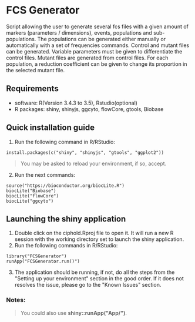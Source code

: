 # FCS Generator
Script allowing the user to generate several fcs files with a given amount of markers (parameters / dimensions), events, populations and sub-populations.
    The populations can be generated either manually or automatically with a set of frequencies commands.
    Control and mutant files can be generated. Variable parameters must be given to differentiate the control files. 
    Mutant files are generated from control files. For each population, a reduction coefficient can be given to change its proportion in the selected mutant file.

	
## Requirements
  * software: R(Version 3.4.3 to 3.5), Rstudio(optional)
  * R packages: shiny, shinyjs, ggcyto, flowCore, gtools, Biobase 
  
## Quick installation guide

  1. Run the following command in R/RStudio:
```
install.packages(c("shiny", "shinyjs", "gtools", "ggplot2"))

```
  >You may be asked to reload your environment, if so, accept.
  
  2. Run the next commands:
```
source("https://bioconductor.org/biocLite.R")
biocLite("Biobase")
biocLite("flowCore")
biocLite("ggcyto")
```

  
## Launching the shiny application

  1. Double click on the ciphold.Rproj file to open it. It will run a new R session with the working directory set to launch the shiny application.
  2. Run the following commands in R/RStudio:
```
library("FCSGenerator")
runApp("FCSGenerator.run()")
```
  3. The application should be running, if not, do all the steps from the "Setting up your environment" section in the good order. If it does not resolves the issue, please go to the "Known Issues" section.
  
### Notes: 
> You could also use **shiny::runApp("App/")**.